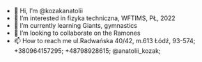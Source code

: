 - 👋 Hi, I’m @kozakanatolii
- 👀 I’m interested in fizyka techniczna, WFTIMS, PŁ, 2022
- 🌱 I’m currently learning Giants, gymnastics
- 💞️ I’m looking to collaborate on the Ramones
- 📫 How to reach me ul.Radwańska 40/42, m.613 Łódź, 93-574; +380964157295; +48798928615; @anatolii_kozak;

<!---
@anatolii_kozak/@anatolii_kozakkozakanatolii is a ✨ special ✨ repository because its `README.md` (this file) appears on your GitHub profile.
You can click the Preview link to take a look at your changes.
--->
